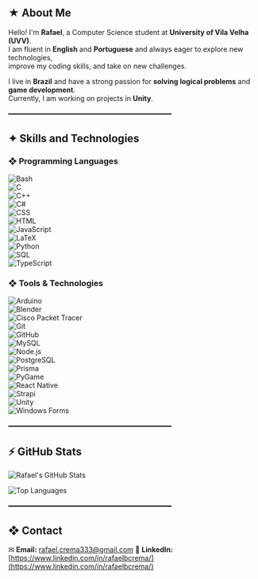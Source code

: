 ## ★ About Me  
Hello! I'm **Rafael**, a Computer Science student at **University of Vila Velha (UVV)**.  
I am fluent in **English** and **Portuguese** and always eager to explore new technologies,  
improve my coding skills, and take on new challenges.  

I live in **Brazil** and have a strong passion for **solving logical problems** and **game development**.  
Currently, I am working on projects in **Unity**.   

━━━━━━━━━━━━━━━━━━━━━━━━━━━━━━━━━━━━━━━  

## ✦ Skills and Technologies  

### ❖ Programming Languages  
![Bash](https://img.shields.io/badge/Bash-121011?style=flat&logo=gnu-bash&logoColor=white)  
![C](https://img.shields.io/badge/C-00599C?style=flat&logo=c&logoColor=white)  
![C++](https://img.shields.io/badge/C++-00599C?style=flat&logo=c%2B%2B&logoColor=white)  
![C#](https://img.shields.io/badge/C%23-239120?style=flat&logo=c-sharp&logoColor=white)  
![CSS](https://img.shields.io/badge/CSS-1572B6?style=flat&logo=css3&logoColor=white)  
![HTML](https://img.shields.io/badge/HTML-E34F26?style=flat&logo=html5&logoColor=white)  
![JavaScript](https://img.shields.io/badge/JavaScript-F7DF1E?style=flat&logo=javascript&logoColor=black)  
![LaTeX](https://img.shields.io/badge/LaTeX-008080?style=flat&logo=latex&logoColor=white)  
![Python](https://img.shields.io/badge/Python-3776AB?style=flat&logo=python&logoColor=white)  
![SQL](https://img.shields.io/badge/SQL-4479A1?style=flat&logo=postgresql&logoColor=white)  
![TypeScript](https://img.shields.io/badge/TypeScript-3178C6?style=flat&logo=typescript&logoColor=white)  

### ❖ Tools & Technologies  
![Arduino](https://img.shields.io/badge/Arduino-00979D?style=flat&logo=arduino&logoColor=white)  
![Blender](https://img.shields.io/badge/Blender-F5792A?style=flat&logo=blender&logoColor=white)  
![Cisco Packet Tracer](https://img.shields.io/badge/Cisco%20Packet%20Tracer-1BA0D7?style=flat&logo=cisco&logoColor=white)  
![Git](https://img.shields.io/badge/Git-F05032?style=flat&logo=git&logoColor=white)  
![GitHub](https://img.shields.io/badge/GitHub-181717?style=flat&logo=github&logoColor=white)  
![MySQL](https://img.shields.io/badge/MySQL-4479A1?style=flat&logo=mysql&logoColor=white)  
![Node.js](https://img.shields.io/badge/Node.js-339933?style=flat&logo=node.js&logoColor=white)  
![PostgreSQL](https://img.shields.io/badge/PostgreSQL-336791?style=flat&logo=postgresql&logoColor=white)  
![Prisma](https://img.shields.io/badge/Prisma-2D3748?style=flat&logo=prisma&logoColor=white)  
![PyGame](https://img.shields.io/badge/PyGame-3776AB?style=flat&logo=python&logoColor=white)  
![React Native](https://img.shields.io/badge/React_Native-20232A?style=flat&logo=react&logoColor=61DAFB)  
![Strapi](https://img.shields.io/badge/Strapi-2F2E8B?style=flat&logo=strapi&logoColor=white)  
![Unity](https://img.shields.io/badge/Unity-100000?style=flat&logo=unity&logoColor=white)  
![Windows Forms](https://img.shields.io/badge/Windows%20Forms-0078D6?style=flat&logo=windows&logoColor=white)  

━━━━━━━━━━━━━━━━━━━━━━━━━━━━━━━━━━━━━━━  

## ⚡ GitHub Stats  

![Rafael's GitHub Stats](https://github-readme-stats.vercel.app/api?username=YourGitHubUsername&show_icons=true&theme=default)  

![Top Languages](https://github-readme-stats.vercel.app/api/top-langs/?username=YourGitHubUsername&layout=compact&theme=default)  

━━━━━━━━━━━━━━━━━━━━━━━━━━━━━━━━━━━━━━━  

## ❖ Contact  
✉ **Email:** rafael.crema333@gmail.com 
🔗 **LinkedIn:** [https://www.linkedin.com/in/rafaelbcrema/](https://www.linkedin.com/in/rafaelbcrema/)
